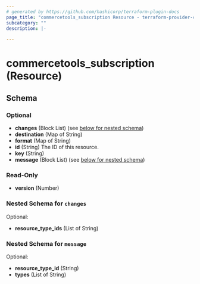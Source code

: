 ```yaml
---
# generated by https://github.com/hashicorp/terraform-plugin-docs
page_title: "commercetools_subscription Resource - terraform-provider-commercetools"
subcategory: ""
description: |-
  
---
```


# commercetools_subscription (Resource)





<!-- schema generated by tfplugindocs -->
## Schema

### Optional

- **changes** (Block List) (see [below for nested schema](#nestedblock--changes))
- **destination** (Map of String)
- **format** (Map of String)
- **id** (String) The ID of this resource.
- **key** (String)
- **message** (Block List) (see [below for nested schema](#nestedblock--message))

### Read-Only

- **version** (Number)

<a id="nestedblock--changes"></a>
### Nested Schema for `changes`

Optional:

- **resource_type_ids** (List of String)


<a id="nestedblock--message"></a>
### Nested Schema for `message`

Optional:

- **resource_type_id** (String)
- **types** (List of String)


